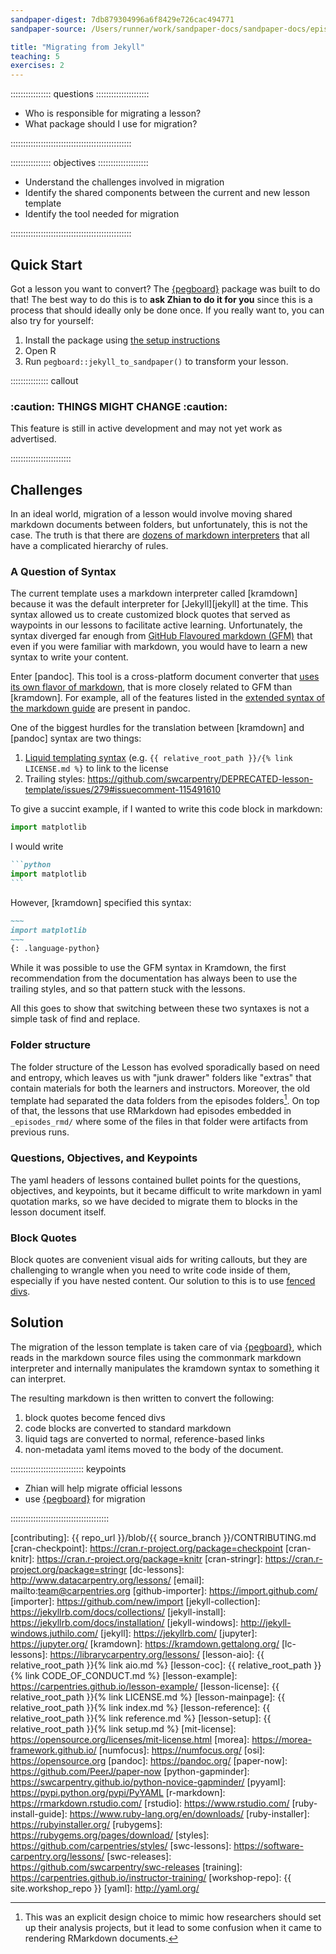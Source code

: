```yaml
---
sandpaper-digest: 7db879304996a6f8429e726cac494771
sandpaper-source: /Users/runner/work/sandpaper-docs/sandpaper-docs/episodes/migration.Rmd

title: "Migrating from Jekyll"
teaching: 5 
exercises: 2
---
```


:::::::::::::::: questions :::::::::::::::::::::

- Who is responsible for migrating a lesson?
- What package should I use for migration?

::::::::::::::::::::::::::::::::::::::::::::::::

:::::::::::::::: objectives ::::::::::::::::::::

- Understand the challenges involved in migration
- Identify the shared components between the current and new lesson template
- Identify the tool needed for migration

::::::::::::::::::::::::::::::::::::::::::::::::


## Quick Start

Got a lesson you want to convert? The [{pegboard}] package was built to do that!
The best way to do this is to **ask Zhian to do it for you** since this is a
process that should ideally only be done once. If you really want to, you can
also try for yourself:

1. Install the package using [the setup instructions](setup.html)
2. Open R
3. Run `pegboard::jekyll_to_sandpaper()` to transform your lesson.


::::::::::::::: callout

### :caution: THINGS MIGHT CHANGE :caution:

This feature is still in active development and may not yet work as advertised.

::::::::::::::::::::::::

## Challenges

In an ideal world, migration of a lesson would involve moving shared markdown
documents between folders, but unfortunately, this is not the case. The truth is
that there are [dozens of markdown
interpreters](https://github.com/markdown/markdown.github.com/wiki/Implementations)
that all have a complicated hierarchy of rules.

### A Question of Syntax

The current template uses a markdown interpreter called [kramdown] because it
was the default interpreter for [Jekyll][jekyll] at the time. This syntax 
allowed us to create customized block quotes that served as waypoints in our
lessons to facilitate active learning. Unfortunately, the syntax diverged far 
enough from [GitHub Flavoured markdown (GFM)](https://github.github.com/gfm/)
that even if you were familiar with markdown, you would have to learn a new 
syntax to write your content.

Enter [pandoc]. This tool is a cross-platform document converter that [uses its
own flavor of markdown](https://pandoc.org/MANUAL#pandocs-markdown), that is
more closely related to GFM than [kramdown]. For example, all of the features
listed in the [extended syntax of the markdown guide](https://www.markdownguide.org/extended-syntax/)
are present in pandoc.

One of the biggest hurdles for the translation between [kramdown] and [pandoc]
syntax are two things: 

1. [Liquid templating syntax](https://shopify.github.io/liquid/basics/introduction/) (e.g. `{{ relative_root_path }}/{% link LICENSE.md %}` to link to the license
2. Trailing styles: https://github.com/swcarpentry/DEPRECATED-lesson-template/issues/279#issuecomment-115491610

To give a succint example, if I wanted to write this code block in markdown:

```python
import matplotlib
```

I would write

````markdown
```python
import matplotlib
```
````

However, [kramdown] specified this syntax:

````markdown
~~~
import matplotlib
~~~
{: .language-python}
````

While it was possible to use the GFM syntax in Kramdown, the first recommendation
from the documentation has always been to use the trailing styles, and so that
pattern stuck with the lessons. 

All this goes to show that switching between these two syntaxes is not a simple
task of find and replace.

### Folder structure

The folder structure of the Lesson has evolved sporadically based on need and 
entropy, which leaves us with "junk drawer" folders like "extras" that contain
materials for both the learners and instructors. Moreover, the old template had
separated the data folders from the episodes folders[^1]. On top of that, the 
lessons that use RMarkdown had episodes embedded in `_episodes_rmd/` where some
of the files in that folder were artifacts from previous runs.

### Questions, Objectives, and Keypoints

The yaml headers of lessons contained bullet points for the questions, objectives,
and keypoints, but it became difficult to write markdown in yaml quotation marks,
so we have decided to migrate them to blocks in the lesson document itself.

### Block Quotes

Block quotes are convenient visual aids for writing callouts, but they are 
challenging to wrangle when you need to write code inside of them, especially
if you have nested content. Our solution to this is to use [fenced divs](https://zkamvar.github.io/glowing-chainsaw/05-fenced-div-challenge-blocks.html#example-1). 

## Solution

The migration of the lesson template is taken care of via [{pegboard}], which 
reads in the markdown source files using the commonmark markdown interpreter and
internally manipulates the kramdown syntax to something it can interpret.

The resulting markdown is then written to convert the following:

1. block quotes become fenced divs
2. code blocks are converted to standard markdown
3. liquid tags are converted to normal, reference-based links
4. non-metadata yaml items moved to the body of the document. 

::::::::::::::::::::::::::::: keypoints

 - Zhian will help migrate official lessons
 - use [{pegboard}] for migration

:::::::::::::::::::::::::::::::::::::::

[{pegboard}]: validator.html
[^1]: This was an explicit design choice to mimic how researchers should set up
    their analysis projects, but it lead to some confusion when it came to 
    rendering RMarkdown documents. 

<!-- Please do not delete anything below this line -->


[cc-by-human]: https://creativecommons.org/licenses/by/4.0/
[cc-by-legal]: https://creativecommons.org/licenses/by/4.0/legalcode
[ci]: http://communityin.org/
[coc-reporting]: https://docs.carpentries.org/topic_folders/policies/incident-reporting.html
[coc]: https://docs.carpentries.org/topic_folders/policies/code-of-conduct.html
[concept-maps]: https://carpentries.github.io/instructor-training/05-memory/
[contrib-covenant]: https://contributor-covenant.org/
[contributing]: {{ repo_url }}/blob/{{ source_branch }}/CONTRIBUTING.md
[cran-checkpoint]: https://cran.r-project.org/package=checkpoint
[cran-knitr]: https://cran.r-project.org/package=knitr
[cran-stringr]: https://cran.r-project.org/package=stringr
[dc-lessons]: http://www.datacarpentry.org/lessons/
[email]: mailto:team@carpentries.org
[github-importer]: https://import.github.com/
[importer]: https://github.com/new/import
[jekyll-collection]: https://jekyllrb.com/docs/collections/
[jekyll-install]: https://jekyllrb.com/docs/installation/
[jekyll-windows]: http://jekyll-windows.juthilo.com/
[jekyll]: https://jekyllrb.com/
[jupyter]: https://jupyter.org/
[kramdown]: https://kramdown.gettalong.org/
[lc-lessons]: https://librarycarpentry.org/lessons/
[lesson-aio]: {{ relative_root_path }}{% link aio.md %}
[lesson-coc]: {{ relative_root_path }}{% link CODE_OF_CONDUCT.md %}
[lesson-example]: https://carpentries.github.io/lesson-example/
[lesson-license]: {{ relative_root_path }}{% link LICENSE.md %}
[lesson-mainpage]: {{ relative_root_path }}{% link index.md %}
[lesson-reference]: {{ relative_root_path }}{% link reference.md %}
[lesson-setup]: {{ relative_root_path }}{% link setup.md %}
[mit-license]: https://opensource.org/licenses/mit-license.html
[morea]: https://morea-framework.github.io/
[numfocus]: https://numfocus.org/
[osi]: https://opensource.org
[pandoc]: https://pandoc.org/
[paper-now]: https://github.com/PeerJ/paper-now
[python-gapminder]: https://swcarpentry.github.io/python-novice-gapminder/
[pyyaml]: https://pypi.python.org/pypi/PyYAML
[r-markdown]: https://rmarkdown.rstudio.com/
[rstudio]: https://www.rstudio.com/
[ruby-install-guide]: https://www.ruby-lang.org/en/downloads/
[ruby-installer]: https://rubyinstaller.org/
[rubygems]: https://rubygems.org/pages/download/
[styles]: https://github.com/carpentries/styles/
[swc-lessons]: https://software-carpentry.org/lessons/
[swc-releases]: https://github.com/swcarpentry/swc-releases
[training]: https://carpentries.github.io/instructor-training/
[workshop-repo]: {{ site.workshop_repo }}
[yaml]: http://yaml.org/
